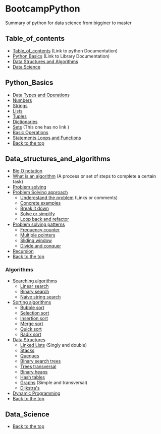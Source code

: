 # BootcampPython
Summary of python for data science from bigginer to master


## Table_of_contents
* [Table_of_contents](#https://docs.python.org/3/) (Link to python Documentation)
* [Python Basics](#https://docs.python.org/3/library/index.html) (Link to Library Documentation)
* [Data Structures and Algorithms](#Data_structures_and_algorithms)
* [Data Science](#Data_science)

## Python_Basics
* [Data Types and Operations]()
 * [Numbers](https://www.tutorialspoint.com/python/python_numbers.htm) 
 * [Strings](https://www.tutorialspoint.com/python/python_strings.htm)
 * [Lists](https://www.tutorialspoint.com/python/python_lists.htm)
 * [Tuples](https://www.tutorialspoint.com/python/python_tuples.htm)
 * [Dictionaries](https://www.tutorialspoint.com/python/python_dictionary.htm)
 * [Sets]() (This one has no link )
 * [Basic Operations](https://www.tutorialspoint.com/python/python_basic_operators.htm)
* [Statements Loops and Functions](https://www.tutorialspoint.com/python/python_loops.htm)
* [Back to the top](#Table_of_contents) 

## Data_structures_and_algorithms
* [Big O notation](#Table_of_contents)
 * [What is an algorithm]() (A process or set of steps to complete a certain task)
* [Problem solving]()
 * [Problem Solving approach]()
   * [Underestand the problem]() (Links or comments)
   * [Concrete examples]()
   * [Break it down]()
   * [Solve or simplify]()
   * [Loop back and refactor]()
 * [Problem solving patterns]()
   * [Frequency counter]()
   * [Multiple pointers]()
   * [Sliding window]()
   * [Divide and conquer]()
* [Recursion]()
* [Back to the top](#Table_of_contents)
### Algorithms
* [Searching algorithms](#Table_of_contents)
  * [Linear search]()
  * [Binary search]()
  * [Naive string search]()
* [Sorting algorithms]()
  * [Bubble sort]()
  * [Selection sort]()
  * [Insertion sort]()
  * [Merge sort]()
  * [Quick sort]()
  * [Radix sort]()
* [Data Structures]()
  * [Linked Lists]() (Singly and double)
  * [Stacks]()
  * [Queques]()
  * [Binary search trees]()
  * [Trees transversal]()
  * [Binary heaps]()
  * [Hash tables]()
  * [Graphs]() (Simple and transversal)
  * [Djikstra's]()
* [Dynamic Programming]()
* [Back to the top](#Table_of_contents)

## Data_Science
* [Back to the top](#Table_of_contents)